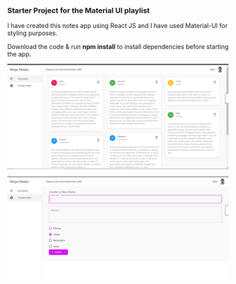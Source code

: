 ### Starter Project for the Material UI playlist

I have created this notes app using React JS and I have used Material-UI for styling purposes.


Download the code & run **npm install** to install dependencies before starting the app.

![](src/images/img1.png)


![](src/images/img2.png)

